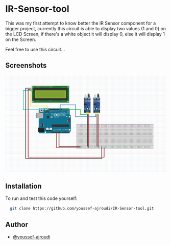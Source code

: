 
# IR-Sensor-tool
This was my first attempt to know better the IR Sensor component for a bigger project, currently this circuit is able to display two values (1 and 0) on the LCD Screen, if there's a white object it will display 0, else it will display 1 on the Screen.

Feel free to use this circuit...


## Screenshots

![App Screenshot](https://github.com/youssef-ajroudi/IR-Sensor-tool/blob/main/Fritzing%20Sketch.jpg)


## Installation

To run and test this code yourself:

```bash
  git clone https://github.com/youssef-ajroudi/IR-Sensor-tool.git
```


## Author

- [@youssef-ajroudi](https://github.com/youssef-ajroudi)

